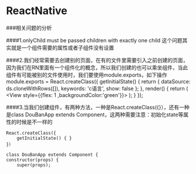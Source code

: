# ReactNative


###相关问题的分析	
								
####1.onlyChild must be passed children with exactly one child
这个问题其实就是一个组件需要的属性或者子组件没有设置


####2.我们经常需要去创建别的页面，在有的文件里需要引入之前创建的页面，因为我们在RN里面有一个组件化的概念，所以我们创建的也可以乘坐组件，当此组件有可能被别的文件使用时，我们要使用module.exports，如下操作
	module.exports = React.createClass({
	getInitialState() {
       return {
           dataSource: ds.cloneWithRows([]),
           keywords: 'c语言',
           show: false
       };
    },
    render() {
        return (
            <View style={{flex: 1 ,backgroundColor:'green'}}>
            </View>
        );
    }
});

####3.当我们创建组件，有两种方法，一种是React.createClass({}），还有一种是class DouBanApp extends Component，这两种需要注意：初始化state等属性的时候是不一样的

	React.createClass({
		getInitialState() {	}
	}）
	
	class DouBanApp extends Component {
	constructor(props) {
    	super(props);
    	
    	
    	



    

